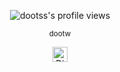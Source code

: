 
<p align="center">
  <img src="https://komarev.com/ghpvc/?username=dootss&color=dc143c&style=flat-square" alt="dootss's profile views" />
</p>

<p align="center">
  <sub>dootw</sub>
</p>

<p align="center">
  <!-- Discord Icon -->
  <a href="https://discordapp.com/users/476415736466636810">
    <img src="https://cdn.icon-icons.com/icons2/2108/PNG/512/discord_icon_130958.png" width="24" height="24" alt="Discord Logo">
  </a>
</p>
